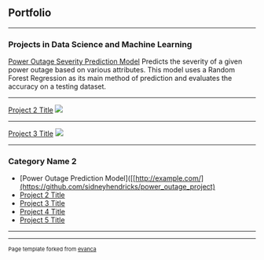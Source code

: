 ## Portfolio

---

### Projects in Data Science and Machine Learning 

[Power Outage Severity Prediction Model](/sample_page)
Predicts the severity of a given power outage based on various attributes. This model uses a Random Forest Regression as its main method of prediction and evaluates the accuracy on a testing dataset. 

---
[Project 2 Title](/pdf/sample_presentation.pdf)
<img src="images/dummy_thumbnail.jpg?raw=true"/>

---
[Project 3 Title](http://example.com/)
<img src="images/dummy_thumbnail.jpg?raw=true"/>

---

### Category Name 2

- [Power Outage Prediction Model]([[http://example.com/](https://github.com/sidneyhendricks/power_outage_project)
- [Project 2 Title](http://example.com/)
- [Project 3 Title](http://example.com/)
- [Project 4 Title](http://example.com/)
- [Project 5 Title](http://example.com/)

---




---
<p style="font-size:11px">Page template forked from <a href="https://github.com/evanca/quick-portfolio">evanca</a></p>
<!-- Remove above link if you don't want to attibute -->
